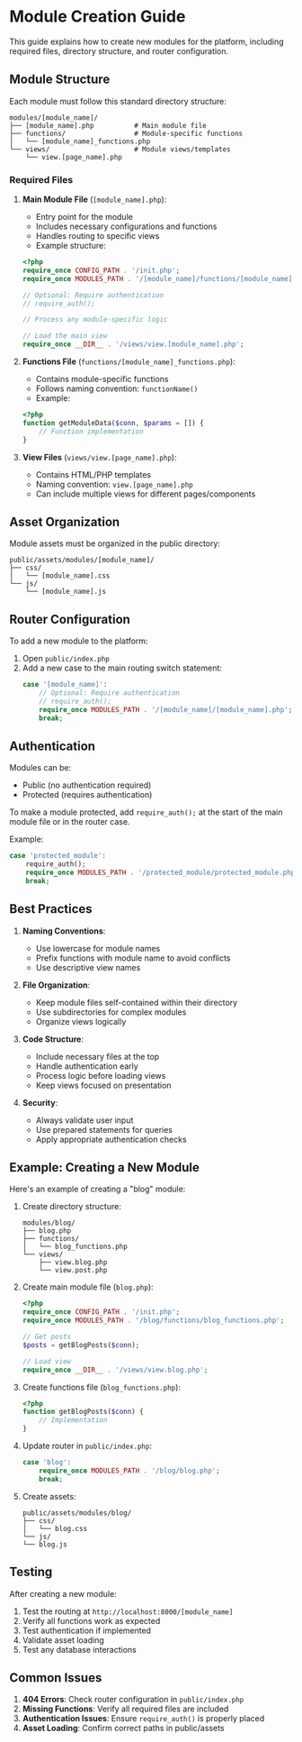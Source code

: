 # Module Creation Guide

This guide explains how to create new modules for the platform, including required files, directory structure, and router configuration.

## Module Structure

Each module must follow this standard directory structure:

```
modules/[module_name]/
├── [module_name].php          # Main module file
├── functions/                 # Module-specific functions
│   └── [module_name]_functions.php
└── views/                     # Module views/templates
    └── view.[page_name].php
```

### Required Files

1. **Main Module File** (`[module_name].php`):
   - Entry point for the module
   - Includes necessary configurations and functions
   - Handles routing to specific views
   - Example structure:
   ```php
   <?php
   require_once CONFIG_PATH . '/init.php';
   require_once MODULES_PATH . '/[module_name]/functions/[module_name]_functions.php';

   // Optional: Require authentication
   // require_auth();

   // Process any module-specific logic

   // Load the main view
   require_once __DIR__ . '/views/view.[module_name].php';
   ```

2. **Functions File** (`functions/[module_name]_functions.php`):
   - Contains module-specific functions
   - Follows naming convention: `functionName()`
   - Example:
   ```php
   <?php
   function getModuleData($conn, $params = []) {
       // Function implementation
   }
   ```

3. **View Files** (`views/view.[page_name].php`):
   - Contains HTML/PHP templates
   - Naming convention: `view.[page_name].php`
   - Can include multiple views for different pages/components

## Asset Organization

Module assets must be organized in the public directory:

```
public/assets/modules/[module_name]/
├── css/
│   └── [module_name].css
└── js/
    └── [module_name].js
```

## Router Configuration

To add a new module to the platform:

1. Open `public/index.php`
2. Add a new case to the main routing switch statement:
   ```php
   case '[module_name]':
       // Optional: Require authentication
       // require_auth();
       require_once MODULES_PATH . '/[module_name]/[module_name].php';
       break;
   ```

## Authentication

Modules can be:
- Public (no authentication required)
- Protected (requires authentication)

To make a module protected, add `require_auth();` at the start of the main module file or in the router case.

Example:
```php
case 'protected_module':
    require_auth();
    require_once MODULES_PATH . '/protected_module/protected_module.php';
    break;
```

## Best Practices

1. **Naming Conventions**:
   - Use lowercase for module names
   - Prefix functions with module name to avoid conflicts
   - Use descriptive view names

2. **File Organization**:
   - Keep module files self-contained within their directory
   - Use subdirectories for complex modules
   - Organize views logically

3. **Code Structure**:
   - Include necessary files at the top
   - Handle authentication early
   - Process logic before loading views
   - Keep views focused on presentation

4. **Security**:
   - Always validate user input
   - Use prepared statements for queries
   - Apply appropriate authentication checks

## Example: Creating a New Module

Here's an example of creating a "blog" module:

1. Create directory structure:
   ```
   modules/blog/
   ├── blog.php
   ├── functions/
   │   └── blog_functions.php
   └── views/
       ├── view.blog.php
       └── view.post.php
   ```

2. Create main module file (`blog.php`):
   ```php
   <?php
   require_once CONFIG_PATH . '/init.php';
   require_once MODULES_PATH . '/blog/functions/blog_functions.php';

   // Get posts
   $posts = getBlogPosts($conn);

   // Load view
   require_once __DIR__ . '/views/view.blog.php';
   ```

3. Create functions file (`blog_functions.php`):
   ```php
   <?php
   function getBlogPosts($conn) {
       // Implementation
   }
   ```

4. Update router in `public/index.php`:
   ```php
   case 'blog':
       require_once MODULES_PATH . '/blog/blog.php';
       break;
   ```

5. Create assets:
   ```
   public/assets/modules/blog/
   ├── css/
   │   └── blog.css
   └── js/
   └── blog.js
   ```

## Testing

After creating a new module:
1. Test the routing at `http://localhost:8000/[module_name]`
2. Verify all functions work as expected
3. Test authentication if implemented
4. Validate asset loading
5. Test any database interactions

## Common Issues

1. **404 Errors**: Check router configuration in `public/index.php`
2. **Missing Functions**: Verify all required files are included
3. **Authentication Issues**: Ensure `require_auth()` is properly placed
4. **Asset Loading**: Confirm correct paths in public/assets
